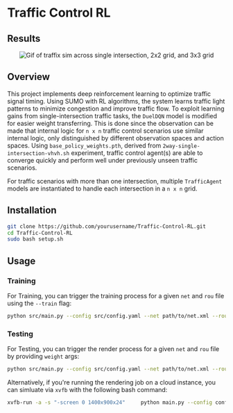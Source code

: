 # Traffic Control RL
## Results
<p align="center">
  <img src="resources/gifs/demo_mod.gif" alt="Gif of traffix sim across single intersection, 2x2 grid, and 3x3 grid">
</p>

## Overview
This project implements deep reinforcement learning to optimize traffic signal timing. Using SUMO with RL algorithms, the system learns traffic light patterns to minimize congestion and improve traffic flow. To exploit learning gains from single-intersection traffic tasks, the `DuelDQN` model is modified for easier weight transferring. This is done since the observation can be made that internal logic for `n x n` traffic control scenarios use similar internal logic, only distinguished by different observation spaces and action spaces. Using `base_policy_weights.pth`, derived from `2way-single-intersection-vhvh.sh` experiment, traffic control agent(s) are able to converge quickly and perform well under previously unseen traffic scenarios. 

For traffic scenarios with more than one intersection, multiple `TrafficAgent` models are instantiated to handle each intersection in a `n x n` grid.

## Installation
```bash
git clone https://github.com/yourusername/Traffic-Control-RL.git
cd Traffic-Control-RL
sudo bash setup.sh
```

## Usage
### Training
For Training, you can trigger the training process for a given `net` and `rou` file using the `--train` flag:
```bash
python src/main.py --config src/config.yaml --net path/to/net.xml --route path/to/rou.xml --path models/single-intersection --train
```

### Testing
For Testing, you can trigger the render process for a given `net` and `rou` file by providing `weight` args:
```bash
python src/main.py --config src/config.yaml --net path/to/net.xml --route path/to/rou.xml --path models/single-intersection --weights models/single-intersection
```
Alternatively, if you're running the rendering job on a cloud instance, you can simluate via `xvfb` with the following bash command:
```bash
xvfb-run -a -s "-screen 0 1400x900x24"     python main.py --config config.yaml --net single-intersection.net.xml --route single-intersection.rou.xml --path Outputs/
```
